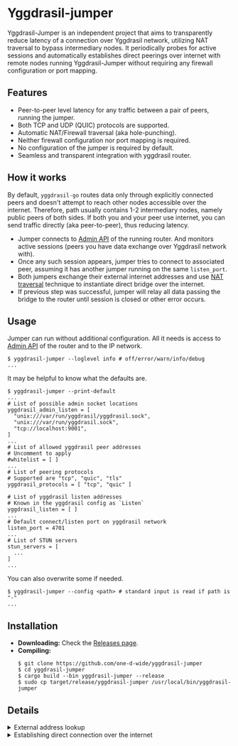 # Yggdrasil-jumper

Yggdrasil-Jumper is an independent project that aims to transparently reduce latency of a connection over Yggdrasil network, utilizing NAT traversal to bypass intermediary nodes. It periodically probes for active sessions and automatically establishes direct peerings over internet with remote nodes running Yggdrasil-Jumper without requiring any firewall configuration or port mapping.

## Features

* Peer-to-peer level latency for any traffic between a pair of peers, running the jumper.
* Both TCP and UDP (QUIC) protocols are supported.
* Automatic NAT/Firewall traversal (aka hole-punching).
* Neither firewall configuration nor port mapping is required.
* No configuration of the jumper is required by default.
* Seamless and transparent integration with yggdrasil router.

## How it works

By default, `yggdrasil-go` routes data only through explicitly connected peers and doesn't attempt to reach other nodes accessible over the internet. Therefore, path usually contains 1-2 intermediary nodes, namely public peers of both sides. If both you and your peer use internet, you can send traffic directly (aka peer-to-peer), thus reducing latency.

* Jumper connects to [Admin API] of the running router. And monitors active sessions (peers you have data exchange over Yggdrasil network with).
* Once any such session appears, jumper tries to connect to associated peer, assuming it has another jumper running on the same `listen_port`.
* Both jumpers exchange their external internet addresses and use [NAT traversal] technique to instantiate direct bridge over the internet.
* If previous step was successful, jumper will relay all data passing the bridge to the router until session is closed or other error occurs.

[STUN]: https://en.wikipedia.org/wiki/STUN
[Admin API]: https://yggdrasil-network.github.io/admin.html
[NAT traversal]: https://en.wikipedia.org/wiki/NAT_traversal

## Usage

Jumper can run without additional configuration. All it needs is access to [Admin API] of the router and to the IP network.

```shell
$ yggdrasil-jumper --loglevel info # off/error/warn/info/debug
...
```

It may be helpful to know what the defaults are.

```shell
$ yggdrasil-jumper --print-default
...
# List of possible admin socket locations
yggdrasil_admin_listen = [
  "unix:///var/run/yggdrasil/yggdrasil.sock",
  "unix:///var/run/yggdrasil.sock",
  "tcp://localhost:9001",
]
...
# List of allowed yggdrasil peer addresses
# Uncomment to apply
#whitelist = [ ]
...
# List of peering protocols
# Supported are "tcp", "quic", "tls"
yggdrasil_protocols = [ "tcp", "quic" ]

# List of yggdrasil listen addresses
# Known in the yggdrasil config as `Listen`
yggdrasil_listen = [ ]
...
# Default connect/listen port on yggdrasil network
listen_port = 4701
...
# List of STUN servers
stun_servers = [
  ...
]
...
```

You can also overwrite some if needed.

```shell
$ yggdrasil-jumper --config <path> # standard input is read if path is "-"
...
```

## Installation

- **Downloading:** Check the [Releases page](https://github.com/one-d-wide/yggdrasil-jumper/releases).
- **Compiling:**
  ```shell
  $ git clone https://github.com/one-d-wide/yggdrasil-jumper
  $ cd yggdrasil-jumper
  $ cargo build --bin yggdrasil-jumper --release
  $ sudo cp target/release/yggdrasil-jumper /usr/local/bin/yggdrasil-jumper
  ```

## Details

<details>
<summary>External address lookup</summary>

In order to know what address to use with [NAT traversal], jumper must know self external internet address and port. This task is performed using [STUN] protocol with TCP extension, hence not every [STUN] server is supported. [STUN] standard is quite broad, but jumper utilities only address lookup feature.

You can check compatibility using `stun-test` binary from this repository.

```shell
$ cargo build --bin stun-test --release
$ # ./target/release/stun-test
```

`stun-test` takes network protocol and [STUN] server(s) as argument and outputs resolved address.

```shell
$ stun-test --tcp --print-servers stunserver.stunprotocol.org:3478
stunserver.stunprotocol.org:3478 244.13.30.107:28674
```

You can also take servers from hardcoded defaults or your configuration.

```shell
$ stun-test --tcp --default
244.13.30.107:28674
...
```

If `stun-test` fails to connect to any server it will print error and exit with code `1`.
```shell
$ stun-test --tcp stunserver.stunprotocol.org:3478 127.0.0.1:3478
244.13.30.107:28674
ERROR While resolving {server=127.0.0.1:3478}: Failed to connect: Connection refused
```

It also checks whether all servers return same address. You can skip this check by passing `--no-check` argument.

```shell
$ stun-test --tcp stunserver.stunprotocol.org:3478 false.resolver
244.13.30.107:28674
ERROR While resolving {server=false.resolver}: {received=0.0.0.0:0}: Previously resolved addresses do not match
```

</details>

<details>
<summary>Establishing direct connection over the internet</summary>

NAT traversal procedure is described in [this paper](https://bford.info/pub/net/p2pnat), here is a short summary:

- Create and bind listen and connection sockets to the same port (using `SO_REUSEADDR` and `SO_REUSEPORT` flags).
- Lookup self external address and port.
- Exchange external addresses with the peer.
- Try to connect to the peer and listen for connection simultaneously.

</details>
